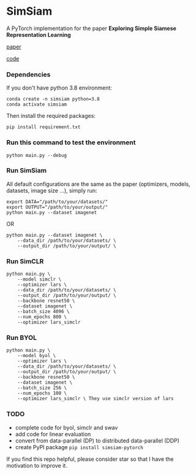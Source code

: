 # SimSiam
A PyTorch implementation for the paper **Exploring Simple Siamese Representation Learning**

[paper](https://arxiv.org/abs/2011.10566) 

[code](https://github.com/PatrickHua/SimSiam) 



### Dependencies

If you don't have python 3.8 environment:
```
conda create -n simsiam python=3.8
conda activate simsiam
```
Then install the required packages:
```
pip install requirement.txt
```

### Run this command to test the environment
```
python main.py --debug
```

### Run SimSiam

All default configurations are the same as the paper (optimizers, models, datasets, image size ...),
simply run:

```
export DATA="/path/to/your/datasets/"
export OUTPUT="/path/to/your/output/"
python main.py --dataset imagenet
```
OR
```
python main.py --dataset imagenet \
    --data_dir /path/to/your/datasets/ \
    --output_dir /path/to/your/output/ \
```



### Run SimCLR
```
python main.py \
    --model simclr \
    --optimizer lars \
    --data_dir /path/to/your/datasets/ \
    --output_dir /path/to/your/output/ \
    --backbone resnet50 \
    --dataset imagenet \ 
    --batch_size 4096 \ 
    --num_epochs 800 \
    --optimizer lars_simclr
```

### Run BYOL
```
python main.py \
    --model byol \
    --optimizer lars \ 
    --data_dir /path/to/your/datasets/ \
    --output_dir /path/to/your/output/ \
    --backbone resnet50 \
    --dataset imagenet \ 
    --batch_size 256 \ 
    --num_epochs 100 \ 
    --optimizer lars_simclr \ They use simclr version of lars
```


### TODO
- complete code for byol, simclr and swav
- add code for linear evaluation
- convert from data-parallel (DP) to distributed data-parallel (DDP)
- create PyPI package `pip install simsiam-pytorch`


If you find this repo helpful, please consider star so that I have the motivation to improve it.



